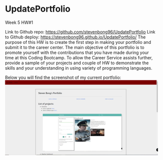 # UpdatePortfolio
Week 5 HW#1

Link to Github repo: https://github.com/stevenbong96/UpdatePortfolio
Link to Github deploy: https://stevenbong96.github.io/UpdatePortfolio/
The purpose of this HW is to create the first step in making your portfolio and submit it to the career center. The main objective of this portfolio is to promote yourself with the contributions that you have made during your time at this Coding Bootcamp. To allow the Career Service assists further, provide a sample of your projects and couple of HW to demonstrate the skills and your understanding in using variety of programming languages.

Below you will find the screenshot of my current portfolio:
![Portfolio](./screenshot.JPG) 